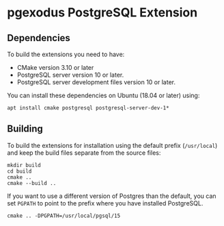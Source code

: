 # pgexodus PostgreSQL Extension

## Dependencies

To build the extensions you need to have:
- CMake version 3.10 or later
- PostgreSQL server version 10 or later.
- PostgreSQL server development files version 10 or later.

You can install these dependencies on Ubuntu (18.04 or later) using:

```
apt install cmake postgresql postgresql-server-dev-1*
```

## Building

To build the extensions for installation using the default prefix
(`/usr/local`) and keep the build files separate from the source
files:

```
mkdir build
cd build
cmake ..
cmake --build ..
```

If you want to use a different version of Postgres than the default,
you can set `PGPATH` to point to the prefix where you have installed
PostgreSQL.

```
cmake .. -DPGPATH=/usr/local/pgsql/15
```